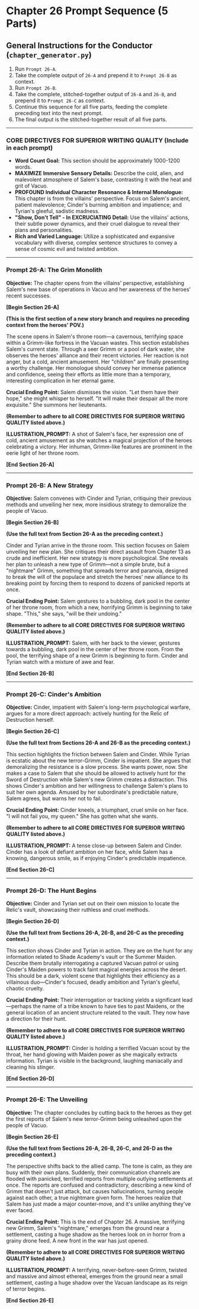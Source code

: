 # Chapter 26 Prompt Sequence (5 Parts)

## General Instructions for the Conductor (`chapter_generator.py`)

1. Run `Prompt 26-A`.
2. Take the complete output of `26-A` and prepend it to `Prompt 26-B` as context.
3. Run `Prompt 26-B`.
4. Take the complete, stitched-together output of `26-A` and `26-B`, and prepend it to `Prompt 26-C` as context.
5. Continue this sequence for all five parts, feeding the complete preceding text into the next prompt.
6. The final output is the stitched-together result of all five parts.

---

### **CORE DIRECTIVES FOR SUPERIOR WRITING QUALITY (Include in each prompt)**

* **Word Count Goal:** This section should be approximately 1000-1200 words.
* **MAXIMIZE Immersive Sensory Details:** Describe the cold, alien, and malevolent atmosphere of Salem's base, contrasting it with the heat and grit of Vacuo.
* **PROFOUND Individual Character Resonance & Internal Monologue:** This chapter is from the villains' perspective. Focus on Salem's ancient, patient malevolence; Cinder's burning ambition and impatience; and Tyrian's gleeful, sadistic madness.
* **"Show, Don't Tell" - In EXCRUCIATING Detail:** Use the villains' actions, their subtle power dynamics, and their cruel dialogue to reveal their plans and personalities.
* **Rich and Varied Language:** Utilize a sophisticated and expansive vocabulary with diverse, complex sentence structures to convey a sense of cosmic evil and twisted ambition.

---

### **Prompt 26-A: The Grim Monolith**

**Objective:** The chapter opens from the villains' perspective, establishing Salem's new base of operations in Vacuo and her awareness of the heroes' recent successes.

**[Begin Section 26-A]**

**(This is the first section of a new story branch and requires no preceding context from the heroes' POV.)**

The scene opens in Salem's throne room—a cavernous, terrifying space within a Grimm-like fortress in the Vacuan wastes. This section establishes Salem's current state. Through a seer Grimm or a pool of dark water, she observes the heroes' alliance and their recent victories. Her reaction is not anger, but a cold, ancient amusement. Her "children" are finally presenting a worthy challenge. Her monologue should convey her immense patience and confidence, seeing their efforts as little more than a temporary, interesting complication in her eternal game.

**Crucial Ending Point:** Salem dismisses the vision. "Let them have their hope," she might whisper to herself. "It will make their despair all the more exquisite." She summons her lieutenants.

**(Remember to adhere to all CORE DIRECTIVES FOR SUPERIOR WRITING QUALITY listed above.)**

**ILLUSTRATION_PROMPT:** A shot of Salem's face, her expression one of cold, ancient amusement as she watches a magical projection of the heroes celebrating a victory. Her inhuman, Grimm-like features are prominent in the eerie light of her throne room.

**[End Section 26-A]**

---

### **Prompt 26-B: A New Strategy**

**Objective:** Salem convenes with Cinder and Tyrian, critiquing their previous methods and unveiling her new, more insidious strategy to demoralize the people of Vacuo.

**[Begin Section 26-B]**

**(Use the full text from Section 26-A as the preceding context.)**

Cinder and Tyrian arrive in the throne room. This section focuses on Salem unveiling her new plan. She critiques their direct assault from Chapter 13 as crude and inefficient. Her new strategy is more psychological. She reveals her plan to unleash a new type of Grimm—not a simple brute, but a "nightmare" Grimm, something that spreads terror and paranoia, designed to break the will of the populace and stretch the heroes' new alliance to its breaking point by forcing them to respond to dozens of panicked reports at once.

**Crucial Ending Point:** Salem gestures to a bubbling, dark pool in the center of her throne room, from which a new, horrifying Grimm is beginning to take shape. "This," she says, "will be their undoing."

**(Remember to adhere to all CORE DIRECTIVES FOR SUPERIOR WRITING QUALITY listed above.)**

**ILLUSTRATION_PROMPT:** Salem, with her back to the viewer, gestures towards a bubbling, dark pool in the center of her throne room. From the pool, the terrifying shape of a new Grimm is beginning to form. Cinder and Tyrian watch with a mixture of awe and fear.

**[End Section 26-B]**

---

### **Prompt 26-C: Cinder's Ambition**

**Objective:** Cinder, impatient with Salem's long-term psychological warfare, argues for a more direct approach: actively hunting for the Relic of Destruction herself.

**[Begin Section 26-C]**

**(Use the full text from Sections 26-A and 26-B as the preceding context.)**

This section highlights the friction between Salem and Cinder. While Tyrian is ecstatic about the new terror-Grimm, Cinder is impatient. She argues that demoralizing the resistance is a slow process. She wants power, now. She makes a case to Salem that she should be allowed to actively hunt for the Sword of Destruction while Salem's new Grimm creates a distraction. This shows Cinder's ambition and her willingness to challenge Salem's plans to suit her own agenda. Amused by her subordinate's predictable nature, Salem agrees, but warns her not to fail.

**Crucial Ending Point:** Cinder kneels, a triumphant, cruel smile on her face. "I will not fail you, my queen." She has gotten what she wants.

**(Remember to adhere to all CORE DIRECTIVES FOR SUPERIOR WRITING QUALITY listed above.)**

**ILLUSTRATION_PROMPT:** A tense close-up between Salem and Cinder. Cinder has a look of defiant ambition on her face, while Salem has a knowing, dangerous smile, as if enjoying Cinder's predictable impatience.

**[End Section 26-C]**

---

### **Prompt 26-D: The Hunt Begins**

**Objective:** Cinder and Tyrian set out on their own mission to locate the Relic's vault, showcasing their ruthless and cruel methods.

**[Begin Section 26-D]**

**(Use the full text from Sections 26-A, 26-B, and 26-C as the preceding context.)**

This section shows Cinder and Tyrian in action. They are on the hunt for any information related to Shade Academy's vault or the Summer Maiden. Describe them brutally interrogating a captured Vacuan patrol or using Cinder's Maiden powers to track faint magical energies across the desert. This should be a dark, violent scene that highlights their efficiency as a villainous duo—Cinder's focused, deadly ambition and Tyrian's gleeful, chaotic cruelty.

**Crucial Ending Point:** Their interrogation or tracking yields a significant lead—perhaps the name of a tribe known to have ties to past Maidens, or the general location of an ancient structure related to the vault. They now have a direction for their hunt.

**(Remember to adhere to all CORE DIRECTIVES FOR SUPERIOR WRITING QUALITY listed above.)**

**ILLUSTRATION_PROMPT:** Cinder is holding a terrified Vacuan scout by the throat, her hand glowing with Maiden power as she magically extracts information. Tyrian is visible in the background, laughing maniacally and cleaning his stinger.

**[End Section 26-D]**

---

### **Prompt 26-E: The Unveiling**

**Objective:** The chapter concludes by cutting back to the heroes as they get the first reports of Salem's new terror-Grimm being unleashed upon the people of Vacuo.

**[Begin Section 26-E]**

**(Use the full text from Sections 26-A, 26-B, 26-C, and 26-D as the preceding context.)**

The perspective shifts back to the allied camp. The tone is calm, as they are busy with their own plans. Suddenly, their communication channels are flooded with panicked, terrified reports from multiple outlying settlements at once. The reports are confused and contradictory, describing a new kind of Grimm that doesn't just attack, but causes hallucinations, turning people against each other, a true nightmare given form. The heroes realize that Salem has just made a major counter-move, and it's unlike anything they've ever faced.

**Crucial Ending Point:** This is the end of Chapter 26. A massive, terrifying new Grimm, Salem's "nightmare," emerges from the ground near a settlement, casting a huge shadow as the heroes look on in horror from a grainy drone feed. A new front in the war has just opened.

**(Remember to adhere to all CORE DIRECTIVES FOR SUPERIOR WRITING QUALITY listed above.)**

**ILLUSTRATION_PROMPT:** A terrifying, never-before-seen Grimm, twisted and massive and almost ethereal, emerges from the ground near a small settlement, casting a huge shadow over the Vacuan landscape as its reign of terror begins.

**[End Section 26-E]**
